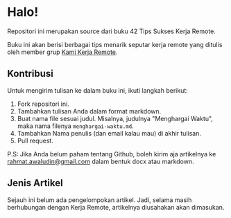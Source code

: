 # Halo!
Repositori ini merupakan source dari buku 42 Tips Sukses Kerja Remote.

Buku ini akan berisi berbagai tips menarik seputar kerja remote yang ditulis oleh member grup [Kami Kerja Remote](https://www.facebook.com/groups/kami-kerja-remote).

## Kontribusi
Untuk mengirim tulisan ke dalam buku ini, ikuti langkah berikut:

1. Fork repositori ini.
2. Tambahkan tulisan Anda dalam format markdown.
3. Buat nama file sesuai judul. Misalnya, judulnya "Menghargai Waktu", maka nama filenya `menghargai-waktu.md`.
4. Tambahkan Nama penulis (dan email kalau mau) di akhir tulisan.
5. Pull request.

P.S: Jika Anda belum paham tentang Github, boleh kirim aja artikelnya ke rahmat.awaludin@gmail.com dalam bentuk docx atau markdown.

## Jenis Artikel
Sejauh ini belum ada pengelompokan artikel. Jadi, selama masih berhubungan dengan Kerja Remote, artikelnya diusahakan akan dimasukan.
